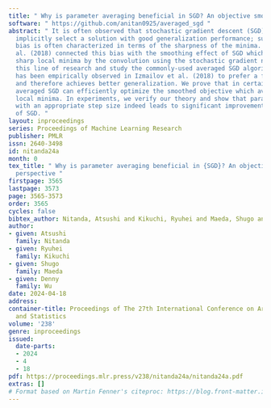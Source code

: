 ```yaml
---
title: " Why is parameter averaging beneficial in SGD? An objective smoothing perspective "
software: " https://github.com/anitan0925/averaged_sgd "
abstract: " It is often observed that stochastic gradient descent (SGD) and its variants
  implicitly select a solution with good generalization performance; such implicit
  bias is often characterized in terms of the sharpness of the minima. Kleinberg et
  al. (2018) connected this bias with the smoothing effect of SGD which eliminates
  sharp local minima by the convolution using the stochastic gradient noise. We follow
  this line of research and study the commonly-used averaged SGD algorithm, which
  has been empirically observed in Izmailov et al. (2018) to prefer a flat minimum
  and therefore achieves better generalization. We prove that in certain problem settings,
  averaged SGD can efficiently optimize the smoothed objective which avoids sharp
  local minima. In experiments, we verify our theory and show that parameter averaging
  with an appropriate step size indeed leads to significant improvement in the performance
  of SGD. "
layout: inproceedings
series: Proceedings of Machine Learning Research
publisher: PMLR
issn: 2640-3498
id: nitanda24a
month: 0
tex_title: " Why is parameter averaging beneficial in {SGD}? An objective smoothing
  perspective "
firstpage: 3565
lastpage: 3573
page: 3565-3573
order: 3565
cycles: false
bibtex_author: Nitanda, Atsushi and Kikuchi, Ryuhei and Maeda, Shugo and Wu, Denny
author:
- given: Atsushi
  family: Nitanda
- given: Ryuhei
  family: Kikuchi
- given: Shugo
  family: Maeda
- given: Denny
  family: Wu
date: 2024-04-18
address:
container-title: Proceedings of The 27th International Conference on Artificial Intelligence
  and Statistics
volume: '238'
genre: inproceedings
issued:
  date-parts:
  - 2024
  - 4
  - 18
pdf: https://proceedings.mlr.press/v238/nitanda24a/nitanda24a.pdf
extras: []
# Format based on Martin Fenner's citeproc: https://blog.front-matter.io/posts/citeproc-yaml-for-bibliographies/
---
```

